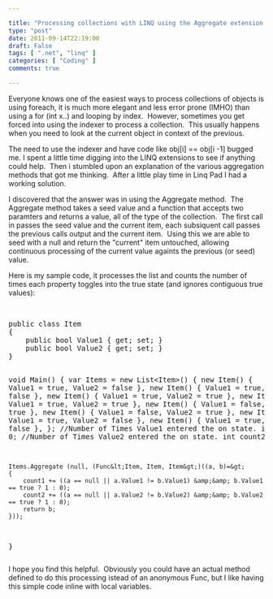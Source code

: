 ```yaml
---

title: "Processing collections with LINQ using the Aggregate extension method"
type: "post"
date: 2011-09-14T22:19:00
draft: False
tags: [ ".net", "linq" ]
categories: [ "Coding" ]
comments: true

---
```


<p>Everyone knows one of the easiest ways to process collections of objects is using foreach, it is much more elegant and less error prone (IMHO) than using a for (int x..) and looping by index. &nbsp;However, sometimes you get forced into using the indexer to process a collection. &nbsp;This usually happens when you need to look at the current object in context of the previous. &nbsp;</p>
<p>The need to use the indexer and have code like obj[i] == obj[i -1] bugged me. I spent a little time digging into the LINQ extensions to see if anything could help. &nbsp;Then i stumbled upon an explanation of the various aggregation methods that got me thinking. &nbsp;After a little play time in Linq Pad I had a working solution.</p>
<p>I discovered that the answer was in using the Aggregate method. &nbsp;The Aggregate method takes a seed value and a function that accepts two paramters and returns a value, all of the type of the collection. &nbsp;The first call in passes the seed value and the current item, each subsiquent call passes the previous calls output and the current item. &nbsp;Using this we are able to seed with a null and return the "current" item untouched, allowing continuous processing of the current value againts the previous (or seed) value.</p>
<p>Here is my sample code, it processes the list and counts the number of times each property toggles into the true state (and ignores contiguous true values):</p>
<p>&nbsp;</p>
<pre class="brush: c-sharp;">public class Item
{
	public bool Value1 { get; set; }
	public bool Value2 { get; set; }
}

void Main()
{
	var Items = new List&lt;Item&gt;()
	{
		new Item() { Value1 = true, Value2 = false },
		new Item() { Value1 = true, Value2 = false },
		new Item() { Value1 = true, Value2 = true },
		new Item() { Value1 = true, Value2 = true },
		new Item() { Value1 = false, Value2 = true },
		new Item() { Value1 = false, Value2 = true },
		new Item() { Value1 = true, Value2 = false },
		new Item() { Value1 = true, Value2 = false },
	};
        //Number of Times Value1 entered the on state.
	int count1 = 0; 
        //Number of Times Value2 entered the on state.
	int count2 = 0;

	Items.Aggregate (null, (Func&lt;Item, Item, Item&gt;)((a, b)=&gt;
	{
		count1 += ((a == null || a.Value1 != b.Value1) &amp;&amp; b.Value1 == true ? 1 : 0);
		count2 += ((a == null || a.Value2 != b.Value2) &amp;&amp; b.Value2 == true ? 1 : 0);
		return b;
	}));
}</pre>
<p>I hope you find this helpful. &nbsp;Obviously you could have an actual method defined to do this processing istead of an anonymous Func, but I like having this simple code inline with local variables.</p>
